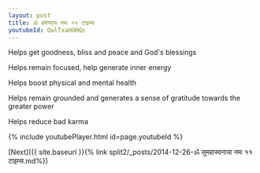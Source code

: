 ```yaml
---
layout: post
title: ॐ वरेण्याय नमः ११ टाइम्स
youtubeId: QwlTxaHOHQc
---
```

 
 
Helps get goodness, bliss and peace and God's blessings
 
Helps remain focused, help generate inner energy 
 
Helps boost physical and mental health 
 
Helps remain grounded and generates a sense of gratitude towards the greater power 
 
Helps reduce bad karma
 
 
 
 


{% include youtubePlayer.html id=page.youtubeId %}
 
[Next]({{ site.baseurl }}{% link  split2/_posts/2014-12-26-ॐ सुमहास्वनाया नमः ११ टाइम्स.md%})
 
